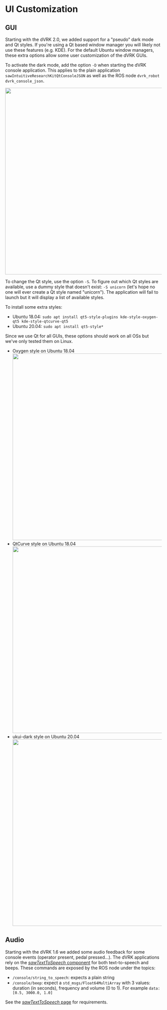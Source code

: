 # UI Customization

## GUI

Starting with the dVRK 2.0, we added support for a "pseudo" dark mode and Qt styles.  If you're using a Qt based window manager you will likely not use these features (e.g. KDE).  For the default Ubuntu window managers, these extra options allow some user customization of the dVRK GUIs.

To activate the dark mode, add the option `-D` when starting the dVRK console application.  This applies to the plain application `sawIntuitiveResearchKitQtConsoleJSON` as well as the ROS node `dvrk_robot dvrk_console_json`.

<a href="/jhu-dvrk/sawIntuitiveResearchKit/wiki/assets/gui/dvrk-style-dark.png"><img src="/jhu-dvrk/sawIntuitiveResearchKit/wiki/assets/gui/dvrk-style-dark.png" width="600"></a>

To change the Qt style, use the option `-S`.  To figure out which Qt styles are available, use a dummy style that doesn't exist: `-S unicorn` (let's hope no one will ever create a Qt style named "unicorn").  The application will fail to launch but it will display a list of available styles.

To install some extra styles:
* Ubuntu 18.04: `sudo apt install qt5-style-plugins kde-style-oxygen-qt5 kde-style-qtcurve-qt5`
* Ubuntu 20.04: `sudo apt install qt5-style*`

Since we use Qt for all GUIs, these options should work on all OSs but we've only tested them on Linux.

* Oxygen style on Ubuntu 18.04<br>
  <a href="/jhu-dvrk/sawIntuitiveResearchKit/wiki/assets/gui/dvrk-style-oxygen.png"><img src="/jhu-dvrk/sawIntuitiveResearchKit/wiki/assets/gui/dvrk-style-oxygen.png" width="600"></a>
* QtCurve style on Ubuntu 18.04<br>
  <a href="/jhu-dvrk/sawIntuitiveResearchKit/wiki/assets/gui/dvrk-style-qt-curve.png"><img src="/jhu-dvrk/sawIntuitiveResearchKit/wiki/assets/gui/dvrk-style-qt-curve.png" width="600"></a>
*  ukui-dark style on Ubuntu 20.04<br>
  <a href="/jhu-dvrk/sawIntuitiveResearchKit/wiki/assets/gui/dvrk-style-ukui-dark.png"><img src="/jhu-dvrk/sawIntuitiveResearchKit/wiki/assets/gui/dvrk-style-ukui-dark.png" width="600"></a>
## Audio

Starting with the dVRK 1.6 we added some audio feedback for some console events (operator present, pedal pressed...).  The dVRK applications rely on the [*sawTextToSpeech* component](https://github.com/jhu-saw/sawTextToSpeech) for both text-to-speech and beeps.  These commands are exposed by the ROS node under the topics:
* `/console/string_to_speech`: expects a plain string
* `/console/beep`: expect a `std_msgs/Float64MultiArray` with 3 values: duration (in seconds), frequency and volume (0 to 1).   For example `data: [0.5, 3000.0, 1.0]`

See the [*sawTextToSpeech* page](https://github.com/jhu-saw/sawTextToSpeech) for requirements.